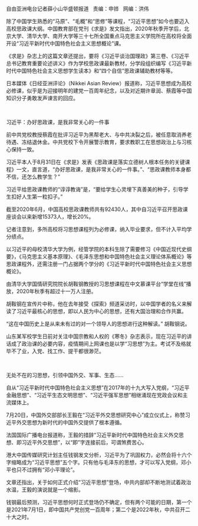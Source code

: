 自由亚洲电台记者薛小山华盛顿报道   责编：申铧   网编：洪伟

除了中国学生熟悉的“马原”、“毛概”和“思修”等课程，“习近平思想”如今也要迈入高校思政课大纲。中国教育部在党刊《求是》发文指出，2020年秋季开学后，北京大学、清华大学、南开大学等三十七所全国重点马克思主义学院所在高校将全面开设“习近平新时代中国特色社会主义思想概论”课。

《求是》杂志上的这篇文章还提出，要将《习近平谈治国理政》第三卷、《习近平总书记教育重要论述讲义》作为学校思政课最新教材，分学段组织编写《习近平新时代中国特色社会主义思想学生读本》和“四个自信”思政课辅助教材等等。

日本媒体《日经亚洲评论》（Nikkei Asian Review）报道称，习近平思想成为高校必修课，似乎是为迎接明年的建党一百周年纪念，以及对近期许章润、蔡霞等中国知识分子勇敢发声谏言的回应。

&#160;

习近平：办好思政课，是我非常关心的一件事

前中共党校教授蔡霞在批评习近平为黑帮老大、与中共决裂之后，被任意取消养老待遇、冻结退休金。中共党校下令开展警示教育，要求教职工在思想政治上与习核心保持一致。

习近平本人于8月31日在《求是》发表《思政课是落实立德树人根本任务的关键课程》一文，直言道，“办好思政课，是我非常关心的一件事。”、“思政课教师本身都不信，还怎么教学生？”

习近平给思政课教师的“谆谆教诲”是，“要给学生心灵埋下真善美的种子，引导学生扣好人生第一粒扣子。”

截至2020年6月，中国高校思政课教师共有92430人，其中自习近平召开思政课座谈会以来新增15373人，增长20%。

记者注意到，多所高校将习思想课程列为必修课，纳入毕业要求，但不计入平均学分绩点。

以习近平的母校清华大学为例，经管学院的本科生除了需要修习《中国近现代史纲要》，《马克思主义基本原理》、《毛泽东思想和中国特色社会主义理论体系概论》等思政课程外，还需注册一门占据两个学分的《习近平新时代中国特色社会主义思想概论》。

由清华大学国情研究院院长胡鞍钢教授的习思想课程在中文慕课平台“学堂在线”播放，2020年秋季有超过十一万人注册。

胡鞍钢在宣传片中称，他在去年接受《探索》频道采访时，以中国学者的名义来解读了习近平最核心的思想，即以人民为中心的思想，还有大国治理和合作共赢。

“这在中国历史上是从来未有过的对一个领导人的思想进行这种解读。” 胡鞍钢说。

山东某军校学生日前对关注中国宗教和人权的《寒冬》杂志表示，现在习近平的讲话成了政治课的必要内容，疫情期间上网课也是以学“习思想”为主。考试不及格就毕不了业，入党、找工作、提干都很渺茫。

&#160;

无处不在的习思想，引领中国外交、军事、生态……

自从“习近平新时代中国特色社会主义思想”在2017年的十九大写入党纲，“习近平金融思想”、“习近平生态文明思想”、“习近平强军思想”相继涌现在党政会议和主流媒体上。

7月20日，中国外交部部长王毅在“习近平外交思想研究中心”成立仪式上，称赞习近平外交思想为新时代的中国外交提供了根本遵循。

法国国际广播电台报道称，王毅的措辞“习近平新时代中国特色社会主义外交思想、即习近平外交思想”，以“即”字连接前后，可谓煞费苦心。

港大中国传媒研究计划主任钱钢发文分析，习近平为了巩固权力，必然会将十六个字缩略成为“习近平思想”五个字。只有他与毛泽东的思想，才可以写入党纲，邓小平也只不过拥有“邓小平理论”。

文章还指出，关于如何正式介绍“习近平思想”登场，中共内部却不断地测试着政治水温，王毅的演说就是一个缩影。

钱钢最后预测，习近平思想何时正式登场仍不确定，但有两个可能的日期，第一个是2021年7月1日，即中国共产党创党一百周年；第二个是2022年秋，中共召开二十大之时。

&#160;

&#160;